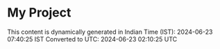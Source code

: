 # My Project

This content is dynamically generated in Indian Time (IST): 2024-06-23 07:40:25 IST
Converted to UTC: 2024-06-23 02:10:25 UTC
